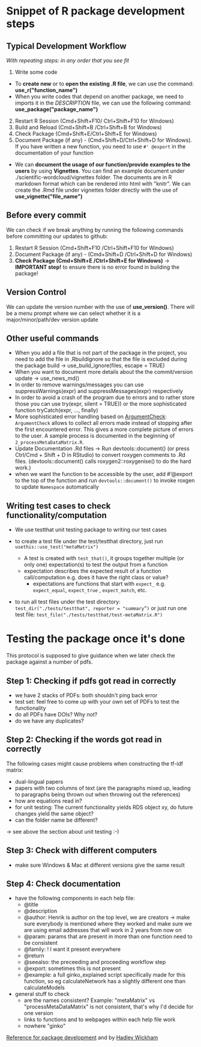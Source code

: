 # Snippet of R package development steps 

## Typical Development Workflow
*With repeating steps: in any order that you see fit*
1. Write some code 
+ To **create new** or to **open the existing .R file**, we can use the command: **use_r("function_name")**
+ When you write codes that depend on another package, we need to imports it in the *DESCRIPTION* file, we can use the following command: **use_package("package_name")** 
2. Restart R Session (Cmd+Shift+F10/ Ctrl+Shift+F10 for Windows)
3. Build and Reload (Cmd+Shift+B /Ctrl+Shift+B for Windows)
4. Check Package (Cmd+Shift+E/Ctrl+Shift+E for Windows)
5. Document Package (if any) - (Cmd+Shift+D/Ctrl+Shift+D for Windows). If you have written a new function, you need to use `#' @export` in the documentation of your function
+ We can **document the usage of our function/provide examples to the users** by using **Vignettes**. You can find an example document under ./scientific-wordcloud/vignettes folder. The documents are in R markdown format which can be rendered into html with "knitr". We can create the .Rmd file under vignettes folder directly with the use of **use_vignette("file_name")**

## Before every commit
We can check if we break anything by running the following commands before committing our updates to github:
1. Restart R Session (Cmd+Shift+F10 /Ctrl+Shift+F10 for Windows)
2. Document Package (if any) - (Cmd+Shift+D /Ctrl+Shift+D for Windows)
3. **Check Package (Cmd+Shift+E /Ctrl+Shift+E for Windows)** -> **IMPORTANT step!** to ensure there is no error found in building the package! 

## Version Control 
We can update the version number with the use of **use_version()**. There will be a menu prompt where we can select whether it is a major/minor/path/dev version update

## Other useful commands
+ When you add a file that is not part of the package in the project, you need to add the file in .Rbuildignore so that the file is excluded during the package build -> use_build_ignore(files, escape = TRUE)
+ When you want to document more details about the the commit/version update -> use_news_md()
+ In order to remove warnings/messages you can use suppressWarnings(expr) and suppressMessages(expr) respectively
+ In order to avoid a crash of the program due to errors and to rather store those you can use try(expr, silent = TRUE)) or the more sophisticated function tryCatch(expr, ..., finally)
+ More sophisticated error handling based on [ArgumentCheck](https://cran.r-project.org/web/packages/ArgumentCheck/vignettes/ArgumentChecking.html): `ArgumentCheck` allows to collect all errors made instead of stopping after the first encountered error. This gives a more complete picture of errors to the user. A sample process is documented in the beginning of `2_processMetaDataMatrix.R`.
+ Update Documentation .Rd files -> Run devtools::document() (or press Ctrl/Cmd + Shift + D in RStudio) to convert roxygen comments to .Rd files. (devtools::document() calls roxygen2::roxygenise() to do the hard work.)
+ when we want the function to be accessible by the user, add #’@export to the top of the function and run `devtools::document()` to invoke roxgen to update `Namespace` automatically  

## Writing test cases to check functionality/computation 

+ We use testthat unit testing package to writing our test cases
+ to create a test file under the test/testthat directory, just run `usethis::use_test("metaMatrix")` 
  + A test is created with `test_that()`, it groups together multiple (or only one) expectation(s) to test the output from a function
  + expectation describes the expected result of a function call/computation e.g. does it have the right class or value?
    + expectations are functions that start with `expect_` e.g. `expect_equal`, `expect_true` , `expect_match`, etc. 

+ to run all test files under the test directory: `test_dir("./tests/testthat", reporter = "summary”)` or just run one test file: `test_file("./tests/testthat/test-metaMatrix.R")`

# Testing the package once it's done
This protocol is supposed to give guidance when we later check the package against a number of pdfs.

## Step 1: Checking if pdfs got read in correctly
* we have 2 stacks of PDFs: both shouldn't ping back error
* test set: feel free to come up with your own set of PDFs to test the functionality
* do all PDFs have DOIs? Why not?
* do we have any duplicates?

## Step 2: Checking if the words got read in correctly
The following cases might cause problems when constructing the tf-idf matrix:
* dual-lingual papers
* papers with two columns of text (are the paragraphs mixed up, leading to paragraphs being thrown out when throwing out the references)
* how are equations read in?
* for unit testing: The current functionality yields RDS object xy, do future changes yield the same object?
* can the folder name be different?

-> see above the section about unit testing :-)

## Step 3: Check with different computers
* make sure Windows & Mac at different versions give the same result

## Step 4: Check documentation
* have the following components in each help file:
  * @title
  * @description
  * @author: Henrik is author on the top level, we are creators -> make sure everybody is mentioned where they worked and make sure we are using email addresses that will work in 2 years from now on
  * @param: params that are present in more than one function need to be consistent
  * @family: ! I want it present everywhere
  * @return
  * @seealso: the preceeding and proceeding workflow step
  * @export: sometimes this is not present
  * @example: a full ginko_explained script specifically made for this function, so eg calculateNetwork has a slightly different one than calculateModels
* general stuff to check
  * are the names consistent? Example: "metaMatrix" vs "processMetaDataMatrix" is not consistent, that's why I'd decide for one version
  * links to functions and to webpages within each help file work
  * nowhere "ginko"

[Reference for package development](https://www.hvitfeldt.me/blog/usethis-workflow-for-package-development/) and by [Hadley Wickham](http://r-pkgs.had.co.nz/)

